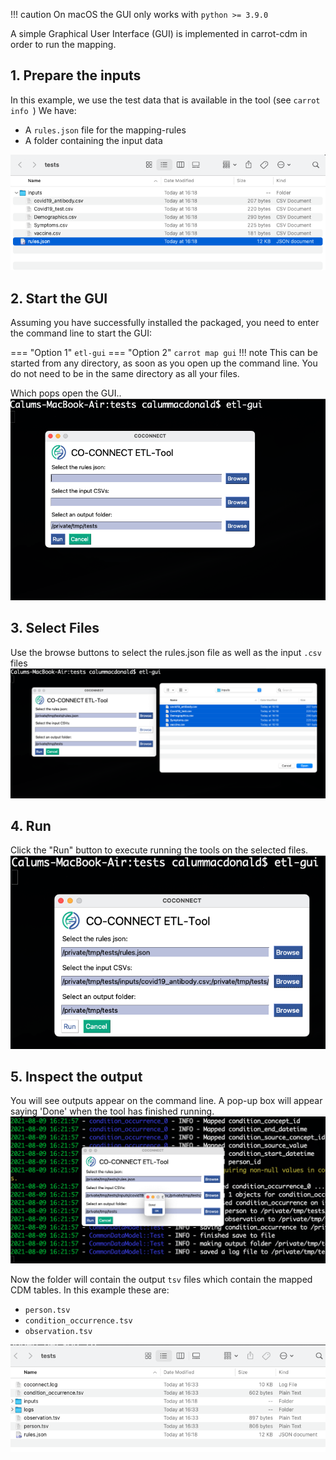 !!! caution
    On macOS the GUI only works with `python >= 3.9.0`

A simple Graphical User Interface (GUI) is implemented in carrot-cdm in order to run the mapping.


## 1. Prepare the inputs

In this example, we use the test data that is available in the tool (see `carrot info `)
We have:  

* A `rules.json` file for the mapping-rules  
* A folder containing the input data  

![](../../images/gui_files.png)

## 2. Start the GUI

Assuming you have successfully installed the packaged, you need to enter the command line to start the GUI:

=== "Option 1" 
    ```
    etl-gui
    ```
=== "Option 2" 
    ```
    carrot map gui
    ```
!!! note
    This can be started from any directory, as soon as you open up the command line. You do not need to be in the same directory as all your files.


Which pops open the GUI..
![](../../images/gui_1.png)

## 3. Select Files

Use the browse buttons to select the rules.json file as well as the input `.csv` files
![](../../images/gui_2.png)

## 4. Run

Click the "Run" button to execute running the tools on the selected files. 
![](../../images/gui_3.png)

## 5. Inspect the output

You will see outputs appear on the command line. A pop-up box will appear saying 'Done' when the tool has finished running.
![](../../images/gui_4.png)

Now the folder will contain the output `tsv` files which contain the mapped CDM tables. In this example these are:  

* `person.tsv`  
* `condition_occurrence.tsv`  
* `observation.tsv`  

![](../../images/gui_out.png)

